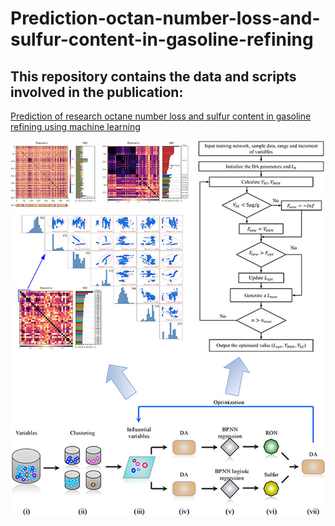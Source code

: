 # Prediction-octan-number-loss-and-sulfur-content-in-gasoline-refining

## This repository contains the data and scripts involved in the publication:
[Prediction of research octane number loss and sulfur content in gasoline refining using machine learning](https://www.sciencedirect.com/science/article/pii/S0360544222017261)
<div align="center">
  <img src="https://github.com/Yao-Jingjing/Prediction-octan-number-loss-and-sulfur-content-in-gasoline-refining/blob/main/p1/data/1-s2.0-S0360544222017261-ga1_lrg.jpg">
</div>
